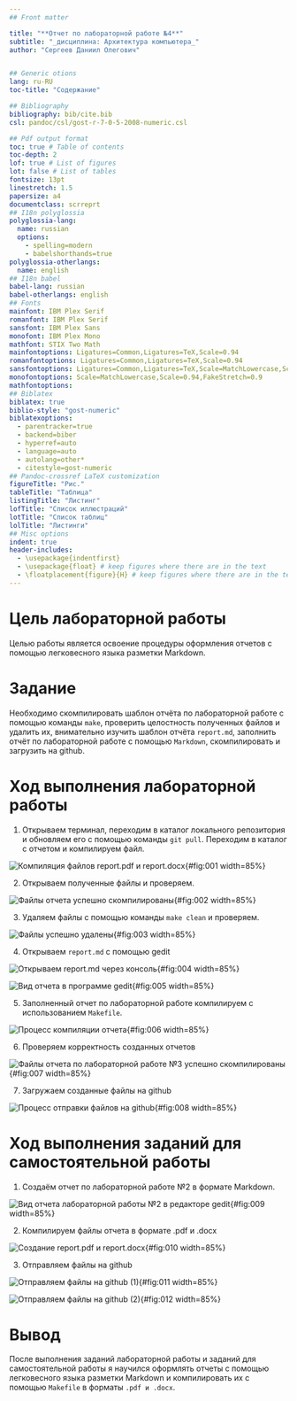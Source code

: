 ```yaml
---
## Front matter

title: "**Отчет по лабораторной работе №4**"
subtitle: "_дисциплина: Архитектура компьютера_"
author: "Сергеев Даниил Олегович"


## Generic otions
lang: ru-RU
toc-title: "Содержание"

## Bibliography
bibliography: bib/cite.bib
csl: pandoc/csl/gost-r-7-0-5-2008-numeric.csl

## Pdf output format
toc: true # Table of contents
toc-depth: 2
lof: true # List of figures
lot: false # List of tables
fontsize: 13pt
linestretch: 1.5
papersize: a4
documentclass: scrreprt
## I18n polyglossia
polyglossia-lang:
  name: russian
  options:
	- spelling=modern
	- babelshorthands=true
polyglossia-otherlangs:
  name: english
## I18n babel
babel-lang: russian
babel-otherlangs: english
## Fonts
mainfont: IBM Plex Serif
romanfont: IBM Plex Serif
sansfont: IBM Plex Sans
monofont: IBM Plex Mono
mathfont: STIX Two Math
mainfontoptions: Ligatures=Common,Ligatures=TeX,Scale=0.94
romanfontoptions: Ligatures=Common,Ligatures=TeX,Scale=0.94
sansfontoptions: Ligatures=Common,Ligatures=TeX,Scale=MatchLowercase,Scale=0.94
monofontoptions: Scale=MatchLowercase,Scale=0.94,FakeStretch=0.9
mathfontoptions:
## Biblatex
biblatex: true
biblio-style: "gost-numeric"
biblatexoptions:
  - parentracker=true
  - backend=biber
  - hyperref=auto
  - language=auto
  - autolang=other*
  - citestyle=gost-numeric
## Pandoc-crossref LaTeX customization
figureTitle: "Рис."
tableTitle: "Таблица"
listingTitle: "Листинг"
lofTitle: "Список иллюстраций"
lotTitle: "Список таблиц"
lolTitle: "Листинги"
## Misc options
indent: true
header-includes:
  - \usepackage{indentfirst}
  - \usepackage{float} # keep figures where there are in the text
  - \floatplacement{figure}{H} # keep figures where there are in the text
---
```


# Цель лабораторной работы

Целью работы является освоение процедуры оформления отчетов с помощью легковесного языка разметки Markdown.

# Задание

Необходимо скомпилировать шаблон отчёта по лабораторной работе с помощью команды ``` make ```, проверить целостность полученных файлов и удалить их, внимательно изучить шаблон отчёта ``` report.md ```, заполнить отчёт по лабораторной работе с помощью ``` Markdown ```, скомпилировать и загрузить на github.

# Ход выполнения лабораторной работы

1. Открываем терминал, переходим в каталог локального репозитория и обновляем его с помощью команды ``` git pull ```. Переходим в каталог с отчетом и компилируем файл.

![Компиляция файлов report.pdf и report.docx](image/1.PNG){#fig:001 width=85%}

2. Открываем полученные файлы и проверяем.

![Файлы отчета успешно скомпилированы](image/2.PNG){#fig:002 width=85%}

3. Удаляем файлы с помощью команды ``` make clean ``` и проверяем.

![Файлы успешно удалены](image/3.PNG){#fig:003 width=85%}

4. Открываем ``` report.md ``` с помощью gedit

![Открываем report.md через консоль](image/4.PNG){#fig:004 width=85%}

![Вид отчета в программе gedit](image/5.PNG){#fig:005 width=85%}

5. Заполненный отчет по лабораторной работе компилируем с использованием ``` Makefile ```.

![Процесс компиляции отчета](image/6.PNG){#fig:006 width=85%}

6. Проверяем корректность созданных отчетов

![Файлы отчета по лабораторной работе №3 успешно скомпилированы](image/7.PNG){#fig:007 width=85%}

7. Загружаем созданные файлы на github

![Процесс отправки файлов на github](image/8.PNG){#fig:008 width=85%}

# Ход выполнения заданий для самостоятельной работы

1. Создаём отчет по лабораторной работе №2 в формате Markdown.

![Вид отчета лабораторной работы №2 в редакторе gedit](image/9.PNG){#fig:009 width=85%}

2. Компилируем файлы отчета в формате .pdf и .docx

![Создание report.pdf и report.docx](image/10.PNG){#fig:010 width=85%}

3. Отправляем файлы на github

![Отправляем файлы на github (1)](image/11.PNG){#fig:011 width=85%}

![Отправляем файлы на github (2)](image/12.PNG){#fig:012 width=85%}

# Вывод

После выполнения заданий лабораторной работы и заданий для самостоятельной работы я научился оформлять отчеты с помощью легковесного языка разметки Markdown и компилировать их с помощью ``` Makefile ``` в форматы ``` .pdf и .docx ```.



